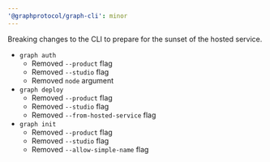 ```yaml
---
'@graphprotocol/graph-cli': minor
---
```


Breaking changes to the CLI to prepare for the sunset of the hosted service.

- `graph auth`
  - Removed `--product` flag
  - Removed `--studio` flag 
  - Removed `node` argument
- `graph deploy`
  - Removed `--product` flag
  - Removed `--studio` flag
  - Removed `--from-hosted-service` flag
- `graph init`
  - Removed `--product` flag
  - Removed `--studio` flag
  - Removed `--allow-simple-name` flag
